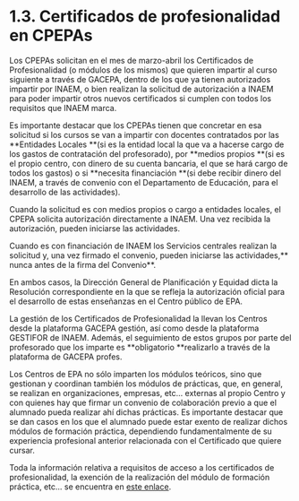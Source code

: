 # 1.3. Certificados de profesionalidad en CPEPAs

Los CPEPAs solicitan en el mes de marzo-abril los Certificados de Profesionalidad \(o módulos de los mismos\) que quieren impartir al curso siguiente a través de GACEPA, dentro de los que ya tienen autorizados impartir por INAEM, o bien realizan la solicitud de autorización a INAEM para poder impartir otros nuevos certificados si cumplen con todos los requisitos que INAEM marca.

Es importante destacar que los CPEPAs tienen que concretar en esa solicitud si los cursos se van a impartir con docentes contratados por las **Entidades Locales **\(si es la entidad local la que va a hacerse cargo de los gastos de contratación del profesorado\), por **medios propios **\(si es el propio centro, con dinero de su cuenta bancaria, el que se hará cargo de todos los gastos\) o si **necesita financiación **\(si debe recibir dinero del INAEM, a través de convenio con el Departamento de Educación, para el desarrollo de las actividades\).

Cuando la solicitud es con medios propios o cargo a entidades locales, el CPEPA solicita autorización directamente a INAEM. Una vez recibida la autorización, pueden iniciarse las actividades.

Cuando es con financiación de INAEM los Servicios centrales realizan la solicitud y, una vez firmado el convenio, pueden iniciarse las actividades,** nunca antes de la firma del Convenio**.

En ambos casos, la Dirección General de Planificación y Equidad dicta la Resolución correspondiente en la que se refleja la autorización oficial para el desarrollo de estas enseñanzas en el Centro público de EPA.

La gestión de los Certificados de Profesionalidad la llevan los Centros desde la plataforma GACEPA gestión, así como desde la plataforma GESTIFOR de INAEM. Además, el seguimiento de estos grupos por parte del profesorado que los imparte es **obligatorio **realizarlo a través de la plataforma de GACEPA profes.

Los Centros de EPA no sólo imparten los módulos teóricos, sino que gestionan y coordinan también los módulos de prácticas, que, en general, se realizan en organizaciones, empresas, etc... externas al propio Centro y con quienes hay que firmar un convenio de colaboración previo a que el alumnado pueda realizar ahí dichas prácticas. Es importante destacar que se dan casos en los que el alumnado puede estar exento de realizar dichos módulos de formación práctica, dependiendo fundamentalmente de su experiencia profesional anterior relacionada con el Certificado que quiere cursar.

Toda la información relativa a requisitos de acceso a los certificados de profesionalidad, la exención de la realización del módulo de formación práctica, etc... se encuentra en [este enlace](https://inaem.aragon.es/como-obtener-un-certificado-de-profesionalidad).

